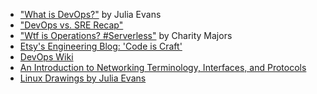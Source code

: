 * ["What is DevOps?"](http://jvns.ca/blog/2016/10/16/whats-devops/) by Julia Evans  
* ["DevOps vs. SRE Recap"](http://blog.catchpoint.com/2016/09/01/oreilly-media-devops-vs-sre/)  
* ["Wtf is Operations? #Serverless"](https://charity.wtf/2016/05/31/wtf-is-operations-serverless/) by Charity Majors
* [Etsy's Engineering Blog: 'Code is Craft'](https://codeascraft.com/)
* [DevOps Wiki](https://en.wikipedia.org/wiki/DevOp)
* [An Introduction to Networking Terminology, Interfaces, and Protocols](https://www.digitalocean.com/community/tutorials/an-introduction-to-networking-terminology-interfaces-and-protocols)
* [Linux Drawings by Julia
  Evans](http://jvns.ca/blog/2016/11/10/a-few-drawings-about-linux/)
